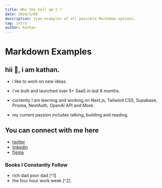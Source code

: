 ```yaml
---
title: Who the hell am I ?
date: 2024/3/06
description: View examples of all possible Markdown options.
tag: intro
author: Kathan
---
```


# Markdown Examples

## hii 👋, i am kathan.

- i like to work on new ideas.

- i've built and launched over 5+ SaaS in last 8 months. 

- currently I am learning and working on Next.js, Tailwind CSS, Supabase, Prisma, NextAuth, OpenAI API and More.

- my current passion includes talking, building and reading.
  
## You can connect with me here

- [twitter](https://twitter.com/kathanmehtaa)
- [linkedin](https://www.linkedin.com/in/iamkathan/)
- [figma](https://www.figma.com/@kathanmehta)

### Books I Constantly Follow

- rich dad poor dad [^1]
- the four hour work week [^2].